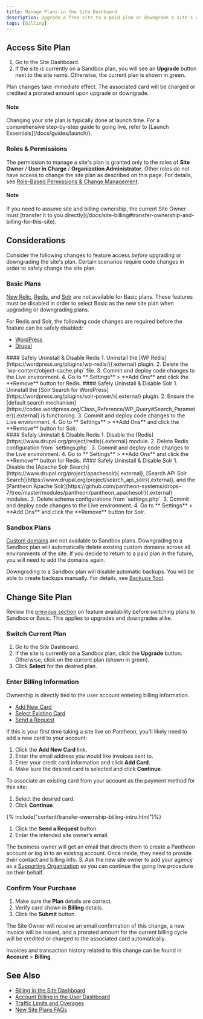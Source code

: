 ```yaml
---
title: Manage Plans in the Site Dashboard
description: Upgrade a free site to a paid plan or downgrade a site's current plan within the Site Dashboard.
tags: [billing]
---
```

## Access Site Plan
1. Go to the Site Dashboard.
2. If the site is currently on a Sandbox plan, you will see an **Upgrade** button next to the site name. Otherwise, the current plan is shown in green.

Plan changes take immediate effect. The associated card will be charged or credited a prorated amount upon upgrade or downgrade.

<div class="alert alert-info">
<h4 class="info">Note</h4>
<p markdown="1">Changing your site plan is typically done at launch time. For a comprehensive step-by-step guide to going live, refer to [Launch Essentials](/docs/guides/launch/).</p></div>

### Roles & Permissions
The permission to manage a site's plan is granted only to the roles of **Site Owner** / **User in Charge** / **Organization Administrator**. Other roles do not have access to change the site plan as described on this page. For details, see <a href="/docs/change-management/#site-level-roles-and-permissions" data-proofer-ignore>Role-Based Permissions & Change Management</a>.

<div class="alert alert-info">
<h4 class="info">Note</h4>
<p markdown="1">If you need to assume site and billing ownership, the current Site Owner must [transfer it to you directly](/docs/site-billing#transfer-ownership-and-billing-for-this-site).</p></div>

## Considerations
Consider the following changes to feature access _before_ upgrading or downgrading the site's plan. Certain scenarios require code changes in order to safely change the site plan.
### Basic Plans
[New Relic](/docs/new-relic/), [Redis](/docs/redis/), and [Solr](/docs/solr) are not available for Basic plans. These features must be disabled in order to select Basic as the new site plan when upgrading or downgrading plans.

For Redis and Solr, the following code changes are required before the feature can be safely disabled:

<!-- Nav tabs -->
<ul class="nav nav-tabs" role="tablist">
  <!-- Active tab -->
  <li id="wp-id" role="presentation" class="active"><a href="#wp" aria-controls="wp" role="tab" data-toggle="tab">WordPress</a></li>
  <!-- 2nd Tab Nav -->
  <li id="drops-id" role="presentation"><a href="#drops" aria-controls="drops" role="tab" data-toggle="tab">Drupal</a></li>
</ul>
<!-- Tab panes -->
<div class="tab-content">
  <!-- Active pane content -->
  <div role="tabpanel" class="tab-pane active" id="wp" markdown="1">
#### Safely Uninstall & Disable Redis
1. Uninstall the [WP Redis](https://wordpress.org/plugins/wp-redis/){.external} plugin.
2. Delete the `wp-content/object-cache.php` file.
3. Commit and deploy code changes to the Live environment.
4. Go to **<span class="glyphicons glyphicons-cogwheel"></span> Settings** > **Add Ons** and click the **Remove** button for Redis.  
#### Safely Uninstall & Disable Solr
1. Uninstall the [Solr Search for WordPress](https://wordpress.org/plugins/solr-power/){.external} plugin.
2. Ensure the [default search mechanism](https://codex.wordpress.org/Class_Reference/WP_Query#Search_Parameter){.external} is functioning.
3. Commit and deploy code changes to the Live environment.
4. Go to **<span class="glyphicons glyphicons-cogwheel"></span> Settings** > **Add Ons** and click the **Remove** button for Solr.  
  </div>
  <!-- 2nd pane content -->
  <div role="tabpanel" class="tab-pane" id="drops" markdown="1">
#### Safely Uninstall & Disable Redis
1. Disable the [Redis](https://www.drupal.org/project/redis){.external} module.
2. Delete Redis configuration from `settings.php`.
3. Commit and deploy code changes to the Live environment.
4. Go to **<span class="glyphicons glyphicons-cogwheel"></span> Settings** > **Add Ons** and click the **Remove** button for Redis.  
#### Safely Uninstall & Disable Solr
1. Disable the [Apache Solr Search](https://www.drupal.org/project/apachesolr){.external}, [Search API Solr Search](https://www.drupal.org/project/search_api_solr){.external}, and the [Pantheon Apache Solr](https://github.com/pantheon-systems/drops-7/tree/master/modules/pantheon/pantheon_apachesolr){.external} modules.
2. Delete schema configurations from `settings.php`.
3. Commit and deploy code changes to the Live environment.
4. Go to **<span class="glyphicons glyphicons-cogwheel"></span> Settings** > **Add Ons** and click the **Remove** button for Solr.  
  </div>
</div>

### Sandbox Plans
[Custom domains](/docs/domains/#custom-domains) are not available to Sandbox plans. Downgrading to a Sandbox plan will automatically delete existing custom domains across all environments of the site. If you decide to return to a paid plan in the future, you will need to add the domains again.

Downgrading to a Sandbox plan will disable automatic backups. You will be able to create backups manually. For details, see [Backups Tool](/docs/backups/).

## Change Site Plan
Review the [previous section](#considerations) on feature availability before switching plans to Sandbox or Basic. This applies to upgrades and downgrades alike.
### Switch Current Plan
1. Go to the Site Dashboard.
2. If the site is currently on a Sandbox plan, click the **Upgrade** button. Otherwise, click on the current plan (shown in green).
3. Click **Select** for the desired plan.

### Enter Billing Information
Ownership is directly tied to the user account entering billing information.
<!-- Nav tabs -->
<ul class="nav nav-tabs" role="tablist">
  <!-- Active tab -->
  <li id="add-cc-id" role="presentation" class="active"><a href="#add-cc" aria-controls="add-cc" role="tab" data-toggle="tab">Add New Card</a></li>
  <!-- 2nd Tab Nav -->
  <li id="existing-cc-id" role="presentation"><a href="#existing-cc" aria-controls="existing-cc" role="tab" data-toggle="tab">Select Existing Card</a></li>
  <!-- 3RD Tab Nav -->
  <li id="request-payment-id" role="presentation"><a href="#request-payment" aria-controls="request-payment" role="tab" data-toggle="tab">Send a Request</a></li>

</ul>
<!-- Tab panes -->
<div class="tab-content">
  <!-- Active pane content -->
  <div role="tabpanel" class="tab-pane active" id="add-cc" markdown="1">
If this is your first time taking a site live on Pantheon, you'll likely need to add a new card to your account:

1. Click the **<span class="glyphicon glyphicon-plus"></span> Add New Card** link.
2. Enter the email address you would like invoices sent to.
3. Enter your credit card information and click **Add Card**.
4. Make sure the desired card is selected and click **Continue**.
  </div>
  <!-- 2nd pane content -->
  <div role="tabpanel" class="tab-pane" id="existing-cc" markdown="1">
To associate an existing card from your account as the payment method for this site:

1. Select the desired card.
2. Click **Continue**.
  </div>
  <!-- 3rd pane content -->
  <div role="tabpanel" class="tab-pane" id="request-payment" markdown="1">
{% include("content/transfer-owernship-billing-intro.html")%}

1. Click the **<span class="glyphicons glyphicons-envelope"></span> Send a Request** button.
2. Enter the intended site owner’s email.

 The business owner will get an email that directs them to create a Pantheon account or log in to an existing account. Once inside, they need to provide their contact and billing info.
3. Ask the new site owner to add your agency as a [Supporting Organization](/docs/team-management/#add-a-supporting-organization) so you can continue the going live procedure on their behalf.
  </div>
</div>

### Confirm Your Purchase
1. Make sure the **Plan** details are correct.
2. Verify card shown in **Billing** details.
3. Click the **Submit** button.

The Site Owner will receive an email confirmation of this change, a new invoice will be issued, and a prorated amount for the current billing cycle will be credited or charged to the associated card automatically.

Invoices and transaction history related to this change can be found in **<span class="glyphicons glyphicons-cogwheel"></span> Account** > **Billing**.

## See Also
- [Billing in the Site Dashboard](/docs/site-billing/)
- [Account Billing in the User Dashboard](/docs/account-billing/)
- [Traffic Limits and Overages](/docs/traffic-limits/)
- [New Site Plans FAQs](/docs/new-plans-faq/)
